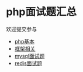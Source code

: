 # php面试题汇总

欢迎提交参与

- [php基本](php基本.md)
- [框架相关](框架相关.md)
- [mysql面试题](mysql面试题.md)
- [redis面试题](redis面试题.md)
